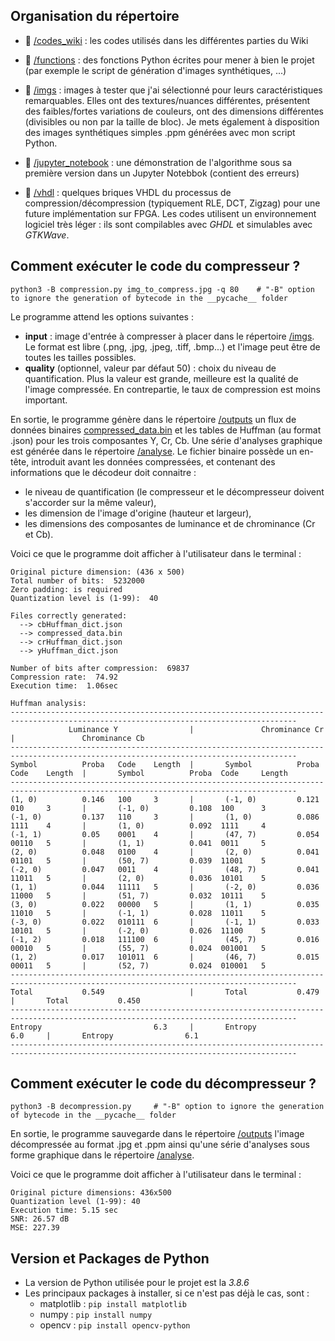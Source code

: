 
## Organisation du répertoire

* :file_folder: [/codes_wiki](codes_wiki) : les codes utilisés dans les différentes parties du Wiki

* :file_folder: [/functions](functions) : des fonctions Python écrites pour mener à bien le projet (par exemple le script de génération d'images synthétiques, ...)

* :file_folder: [/imgs](imgs) : images à tester que j'ai sélectionné pour leurs caractéristiques remarquables. Elles ont des textures/nuances différentes, présentent des faibles/fortes variations de couleurs, ont des dimensions différentes (divisibles ou non par la taille de bloc). Je mets également à disposition des images synthétiques simples .ppm générées avec mon script Python.

* :file_folder: [/jupyter_notebook](jupyter_notebook) : une démonstration de l'algorithme sous sa première version dans un Jupyter Notebbok (contient des erreurs)

* :file_folder: [/vhdl](vhdl) : quelques briques VHDL du processus de compression/décompression (typiquement RLE, DCT, Zigzag) pour une future implémentation sur FPGA. Les codes utilisent un environnement logiciel très léger : ils sont compilables avec *GHDL* et simulables avec *GTKWave*.


## Comment exécuter le code du compresseur ?

    python3 -B compression.py img_to_compress.jpg -q 80    # "-B" option to ignore the generation of bytecode in the __pycache__ folder

Le programme attend les options suivantes :

- **input** : image d'entrée à compresser à placer dans le répertoire [/imgs](imgs). Le format est libre (.png, .jpg, .jpeg, .tiff, .bmp...) et l'image peut être de toutes les tailles possibles.
- **quality** (optionnel, valeur par défaut 50) : choix du niveau de quantification. Plus la valeur est grande, meilleure est la qualité de l'image compressée. En contrepartie, le taux de compression est moins important. 


En sortie, le programme génère dans le répertoire [/outputs](outputs) un flux de données binaires [compressed_data.bin](https://github.com/vince-robin/Image-compression/edit/main/soft/outputs/compressed_data.bin) et les tables de Huffman (au format .json) pour les trois composantes Y, Cr, Cb. Une série d'analyses graphique est générée dans le répertoire [/analyse](analyse). 
Le fichier binaire possède un en-tête, introduit avant les données compressées, et contenant des informations que le décodeur doit connaitre :

- le niveau de quantification (le compresseur et le décompresseur doivent s'accorder sur la même valeur),
- les dimension de l'image d'origine (hauteur et largeur),
- les dimensions des composantes de luminance et de chrominance (Cr et Cb).

Voici ce que le programme doit afficher à l'utilisateur dans le terminal :

    Original picture dimension: (436 x 500)
    Total number of bits:  5232000
    Zero padding: is required
    Quantization level is (1-99):  40

    Files correctly generated:
      --> cbHuffman_dict.json
      --> compressed_data.bin
      --> crHuffman_dict.json
      --> yHuffman_dict.json

    Number of bits after compression:  69837
    Compression rate:  74.92
    Execution time:  1.06sec

    Huffman analysis:
    --------------------------------------------------------------------------------------------------------------------------------------
                 Luminance Y                |               Chrominance Cr                  |               Chrominance Cb
    --------------------------------------------------------------------------------------------------------------------------------------
    Symbol          Proba   Code    Length  |       Symbol          Proba   Code    Length  |       Symbol          Proba  Code     Length
    --------------------------------------------------------------------------------------------------------------------------------------
    (1, 0)          0.146   100     3       |       (-1, 0)         0.121   010     3       |       (-1, 0)         0.108  100      3
    (-1, 0)         0.137   110     3       |       (1, 0)          0.086   1111    4       |       (1, 0)          0.092  1111     4
    (-1, 1)         0.05    0001    4       |       (47, 7)         0.054   00110   5       |       (1, 1)          0.041  0011     5
    (2, 0)          0.048   0100    4       |       (2, 0)          0.041   01101   5       |       (50, 7)         0.039  11001    5
    (-2, 0)         0.047   0011    4       |       (48, 7)         0.041   11011   5       |       (2, 0)          0.036  10101    5
    (1, 1)          0.044   11111   5       |       (-2, 0)         0.036   11000   5       |       (51, 7)         0.032  10111    5
    (3, 0)          0.022   00000   5       |       (1, 1)          0.035   11010   5       |       (-1, 1)         0.028  11011    5
    (-3, 0)         0.022   010111  6       |       (-1, 1)         0.033   10101   5       |       (-2, 0)         0.026  11100    5
    (-1, 2)         0.018   111100  6       |       (45, 7)         0.016   00010   5       |       (55, 7)         0.024  001001   5
    (1, 2)          0.017   101011  6       |       (46, 7)         0.015   00011   5       |       (52, 7)         0.024  010001   5
    --------------------------------------------------------------------------------------------------------------------------------------
    Total           0.549                   |       Total           0.479                   |       Total           0.450
    --------------------------------------------------------------------------------------------------------------------------------------
    Entropy                         6.3     |       Entropy                         6.0     |       Entropy                6.1
    --------------------------------------------------------------------------------------------------------------------------------------


## Comment exécuter le code du décompresseur ?

    python3 -B decompression.py     # "-B" option to ignore the generation of bytecode in the __pycache__ folder


En sortie, le programme sauvegarde dans le répertoire [/outputs](outputs) l'image décompressée au format .jpg et .ppm ainsi qu'une série d'analyses sous forme graphique dans le répertoire [/analyse](analyse).

Voici ce que le programme doit afficher à l'utilisateur dans le terminal :

    Original picture dimensions: 436x500
    Quantization level (1-99): 40
    Execution time: 5.15 sec
    SNR: 26.57 dB
    MSE: 227.39

## Version et Packages de Python

- La version de Python utilisée pour le projet est la *3.8.6*
- Les principaux packages à installer, si ce n'est pas déjà le cas, sont :
    - matplotlib : `pip install matplotlib`
    - numpy : `pip install numpy`
    - opencv : `pip install opencv-python`
